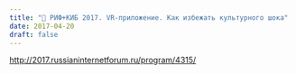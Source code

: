```yaml
---
title: "🎤 РИФ+КИБ 2017. VR-приложение. Как избежать культурного шока"
date: 2017-04-20
draft: false
---
```


http://2017.russianinternetforum.ru/program/4315/